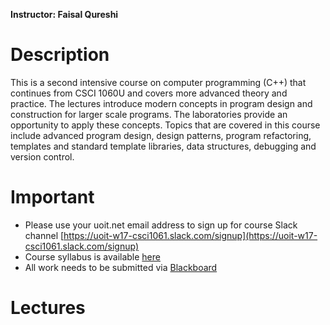 __Instructor: Faisal Qureshi__

# Description

This is a second intensive course on computer programming (C++) that continues from CSCI 1060U and covers more advanced theory and practice. The lectures introduce modern concepts in program design and construction for larger scale programs. The laboratories provide an opportunity to apply these concepts. Topics that are covered in this course include advanced program design, design patterns, program refactoring, templates and standard template libraries, data structures, debugging and version control.

# Important

- Please use your uoit.net email address to sign up for course Slack channel [https://uoit-w17-csci1061.slack.com/signup](https://uoit-w17-csci1061.slack.com/signup)
- Course syllabus is available [here](syllabus)
- All work needs to be submitted via [Blackboard](http://uoit.blackboard.com)

# Lectures

